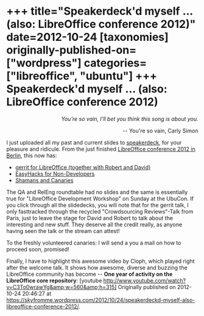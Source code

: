 +++
title="Speakerdeck'd myself ... (also: LibreOffice conference 2012)"
date=2012-10-24
[taxonomies]
originally-published-on=["wordpress"]
categories=["libreoffice", "ubuntu"]
+++
Speakerdeck'd myself ... (also: LibreOffice conference 2012)
============================================================

<p style="text-align:right;"><em>You're so vain, I'll bet you think this song is about you.</em></p>
<p style="text-align:right;">-- You're so vain, Carly Simon</p>
<p style="text-align:left;">I just uploaded all my past and current slides to <a title="speakerdeck" href="https://speakerdeck.com/sweetshark1">speakerdeck</a>, for your pleasure and ridicule. From the just finished <a title="LibreOffice conference 2012 in Berlin" href="http://conference.libreoffice.org/" target="_blank">LibreOffice conference 2012 in Berlin</a>, this now has:</p>

<ul>
	<li><a title="gerrit for LibreOffice" href="https://speakerdeck.com/sweetshark1/gerrit-for-libreoffice" target="_blank">gerrit for LibreOffice (together with Robert and David)</a></li>
	<li><a title="EasyHacks for Non-Developers" href="https://speakerdeck.com/sweetshark1/easyhacks-for-non-developers" target="_blank">EasyHacks for Non-Developers</a></li>
	<li><a title="Shamans and Canaries" href="https://speakerdeck.com/sweetshark1/shamans-and-canaries" target="_blank">Shamans and Canaries</a></li>
</ul>
The QA and RelEng roundtable had no slides and the same is essentially true for "LibreOffice Development Workshop" on Sunday at the UbuCon.
If you click through all the slidedecks, you will note that for the gerrit talk, I only fasttracked through the recycled "Crowdsourcing Reviews"-Talk from Paris, just to leave the stage for David and Robert to talk about the interesting and new stuff. They deserve all the credit really, as anyone having seen the talk or the stream can attest!

To the freshly volunteered canaries: I will send a you a mail on how to proceed soon, promised!

Finally, I have to highlight this awesome video by Cloph, which played right after the welcome talk. It shows how awesome, diverse and buzzing the LibreOffice community has become -- <strong>One year of activity on the LibreOffice core repository</strong>:
[youtube http://www.youtube.com/watch?v=C3To0wrawYg&amp;w=560&amp;h=315]
Originally published on 2012-10-24 20:46:27 at https://skyfromme.wordpress.com/2012/10/24/speakerdeckd-myself-also-libreoffice-conference-2012/.
